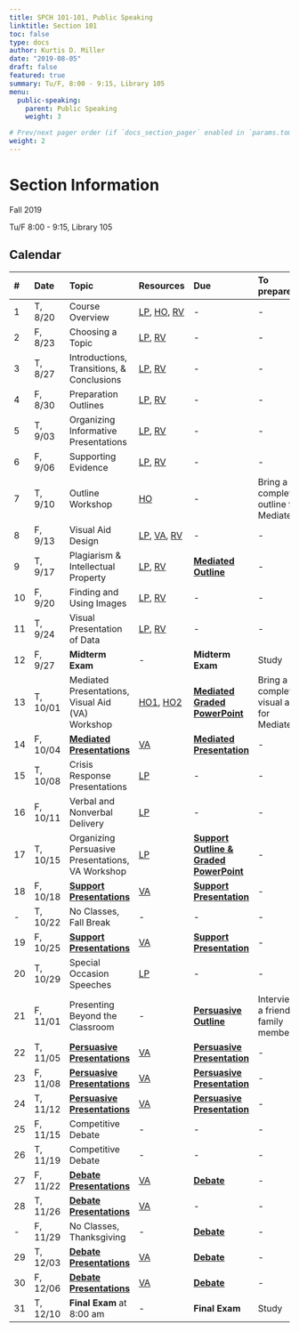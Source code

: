 ```yaml
---
title: SPCH 101-101, Public Speaking
linktitle: Section 101
toc: false
type: docs
author: Kurtis D. Miller
date: "2019-08-05"
draft: false
featured: true
summary: Tu/F, 8:00 - 9:15, Library 105
menu:
  public-speaking:
    parent: Public Speaking
    weight: 3

# Prev/next pager order (if `docs_section_pager` enabled in `params.toml`)
weight: 2
---
```


Section Information
===================

Fall 2019

Tu/F 8:00 - 9:15, Library 105

[ho-s]:   /course/public-speaking/SPCH-101-101-FA19-KM.pdf "Handout - Syllabus"

<!-- more -->

Calendar
--------

| #  | Date     | Topic                                            | Resources                                   | Due                                                | To prepare…                               |
|:--|:-----------|:--------------------------|:----------|:-----------------------|:---------------------------|
| 1  | T,  8/20 | Course Overview                                  | [LP][lp-co], [HO][ho-s], [RV][va-co-rev]    | -                                                  | -                                         |
| 2  | F,  8/23 | Choosing a Topic                                 | [LP][lp-ts], [RV][va-ts-rev]                | -                                                  | -                                         |
| 3  | T,  8/27 | Introductions, Transitions, & Conclusions        | [LP][lp-itc], [RV][va-itc-rev]              | -                                                  | -                                         |
| 4  | F,  8/30 | Preparation Outlines                             | [LP][lp-po], [RV][va-po-rev]                | -                                                  | -                                         |
| 5  | T,  9/03 | Organizing Informative Presentations             | [LP][lp-oip], [RV][va-oip-rev]              | -                                                  | -                                         |
| 6  | F,  9/06 | Supporting Evidence                              | [LP][lp-se], [RV][va-se-rev]                | -                                                  | -                                         |
| 7  | T,  9/10 | Outline Workshop                                 | [HO][ho-or]                                 | -                                                  | Bring a completed outline for Mediated    |
| 8  | F,  9/13 | Visual Aid Design                                | [LP][lp-vad], [VA][va-ex], [RV][va-vad-rev] | -                                                  | -                                         |
| 9  | T,  9/17 | Plagiarism & Intellectual Property               | [LP][lp-pip], [RV][va-pip-rev]              | **[Mediated Outline][Mediated]**                   | -                                         |
| 10 | F,  9/20 | Finding and Using Images                         | [LP][lp-fui], [RV][va-fui-rev]              | -                                                  | -                                         |
| 11 | T,  9/24 | Visual Presentation of Data                      | [LP][lp-vpd], [RV][va-vpd-rev]              | -                                                  | -                                         |
| 12 | F,  9/27 | **Midterm Exam**                                 | -                                           | **Midterm Exam**                                   | Study                                     |
| 13 | T, 10/01 | Mediated Presentations, Visual Aid (VA) Workshop | [HO1][ho-gpr], [HO2][ho-pr]                 | **[Mediated Graded PowerPoint][Mediated]**         | Bring a completed visual aid for Mediated |
| 14 | F, 10/04 | **[Mediated Presentations][Mediated]**           | [VA][va-pf]                                 | **[Mediated Presentation][Mediated]**              | -                                         |
| 15 | T, 10/08 | Crisis Response Presentations                    | [LP][lp-crp]                                | -                                                  | -                                         |
| 16 | F, 10/11 | Verbal and Nonverbal Delivery                    | [LP][lp-vnd]                                | -                                                  | -                                         |
| 17 | T, 10/15 | Organizing Persuasive Presentations, VA Workshop | [LP][lp-opp]                                | **[Support Outline & Graded PowerPoint][Support]** | -                                         |
| 18 | F, 10/18 | **[Support Presentations][Support]**             | [VA][va-pf]                                 | **[Support Presentation][Support]**                | -                                         |
| -  | T, 10/22 | No Classes, Fall Break                           | -                                           | -                                                  | -                                         |
| 19 | F, 10/25 | **[Support Presentations][Support]**             | [VA][va-pf]                                 | **[Support Presentation][Support]**                | -                                         |
| 20 | T, 10/29 | Special Occasion Speeches                        | [LP][lp-sop]                                | -                                                  | -                                         |
| 21 | F, 11/01 | Presenting Beyond the Classroom                  | -                                           | **[Persuasive Outline][Persuasive]**               | Interview a friend or family member       |
| 22 | T, 11/05 | **[Persuasive Presentations][Persuasive]**       | [VA][va-pf]                                 | **[Persuasive Presentation][Persuasive]**          | -                                         |
| 23 | F, 11/08 | **[Persuasive Presentations][Persuasive]**       | [VA][va-pf]                                 | **[Persuasive Presentation][Persuasive]**          | -                                         |
| 24 | T, 11/12 | **[Persuasive Presentations][Persuasive]**       | [VA][va-pf]                                 | **[Persuasive Presentation][Persuasive]**          | -                                         |
| 25 | F, 11/15 | Competitive Debate                               | -                                           | -                                                  | -                                         |
| 26 | T, 11/19 | Competitive Debate                               | -                                           | -                                                  | -                                         |
| 27 | F, 11/22 | **[Debate Presentations][Debate]**               | [VA][va-pf]                                 | **[Debate][]**                                     | -                                         |
| 28 | T, 11/26 | **[Debate Presentations][Debate]**               | [VA][va-pf]                                 | -                                                  | -                                         |
| -  | F, 11/29 | No Classes, Thanksgiving                         | -                                           | **[Debate][]**                                     | -                                         |
| 29 | T, 12/03 | **[Debate Presentations][Debate]**               | [VA][va-pf]                                 | **[Debate][]**                                     | -                                         |
| 30 | F, 12/06 | **[Debate Presentations][Debate]**               | [VA][va-pf]                                 | **[Debate][]**                                     | -                                         |
| 31 | T, 12/10 | **Final Exam** at 8:00 am                        | -                                           | **Final Exam**                                     | Study                                     |

<!-- Assignment Links -->
[Debate]:            /course/public-speaking/assignment/debate-assignment/      "Assignment description"
[Mediated]:          /course/public-speaking/assignment/mediated-assignment/    "Assignment description"
[Persuasive]:        /course/public-speaking/assignment/persuasive-assignment/  "Assignment description"
[Support]:           /course/public-speaking/assignment/support-assignment/     "Assignment description"

<!-- handout links -->
[ho-gpr]: /course/public-speaking/handout/graded-powerpoint-rubric.pdf "Handout - Graded PowerPoint Rubric"
[ho-or]:  /course/public-speaking/handout/outline-rubric.pdf           "Handout - Outline Grading Rubric"
[ho-pr]:  /course/public-speaking/handout/presentation-rubric.pdf      "Handout - Presentation Rubric"


<!-- lesson plan links -->
[lp-co]:       /course/public-speaking/lesson-plan/course-overview/                            "Lesson Plan"
[lp-opp]:      /course/public-speaking/lesson-plan/organizing-persuasive-presentations/        "Lesson Plan"
[lp-crp]:      /course/public-speaking/lesson-plan/crisis-response-presentations/              "Lesson Plan"
[lp-fui]:      /course/public-speaking/lesson-plan/finding-and-using-images/                   "Lesson Plan"
[lp-itc]:      /course/public-speaking/lesson-plan/introductions-transitions-and-conclusions/  "Lesson Plan"
[lp-lf]:       /course/public-speaking/lesson-plan/logical-fallacies/                          "Lesson Plan"
[lp-oip]:      /course/public-speaking/lesson-plan/organizing-informative-presentations/       "Lesson Plan"
[lp-piat]:     /course/public-speaking/lesson-plan/presenting-in-a-team/                       "Lesson Plan"
[lp-pip]:      /course/public-speaking/lesson-plan/plagiarism-and-intellectual-property/       "Lesson Plan"
[lp-po]:       /course/public-speaking/lesson-plan/preparation-outlines/                       "Lesson Plan"
[lp-pteaa]:    /course/public-speaking/lesson-plan/persuasive-targets-effects-and-appeals/     "Lesson Plan"
[lp-se]:       /course/public-speaking/lesson-plan/supporting-evidence/                        "Lesson Plan"
[lp-sop]:      /course/public-speaking/lesson-plan/special-occasion-presentations/             "Lesson Plan"
[lp-ts]:       /course/public-speaking/lesson-plan/topic-selection/                            "Lesson Plan"
[lp-vad]:      /course/public-speaking/lesson-plan/visual-aid-design/                          "Lesson Plan"
[lp-vnd]:      /course/public-speaking/lesson-plan/verbal-and-nonverbal-delivery/              "Lesson Plan"
[lp-vpd]:      /course/public-speaking/lesson-plan/visual-presentation-of-data/                "Lesson Plan"


<!-- visual aid links-->
[va-co-rev]:  /course/public-speaking/visual-aid/course-overview-rev/                           "Review Slides"
[va-ex]:      /course/public-speaking/visual-aid/example-visual-aid.pptx                        "Visual Aid - Example Visual Aid"
[va-fui-rev]: /course/public-speaking/visual-aid/finding-and-using-images-rev/                  "Review Slides"
[va-itc-rev]: /course/public-speaking/visual-aid/introductions-transitions-and-conclusions-rev/ "Review Slides"
[va-oip-rev]: /course/public-speaking/visual-aid/organizing-informative-presentations-rev/      "Review Slides"
[va-pf]:      /course/public-speaking/visual-aid/peer-feedback/                                 "Visual Aid - Peer Feedback"
[va-pip-rev]: /course/public-speaking/visual-aid/plagiarism-intellectual-property-rev/          "Review Slides"
[va-po-rev]:  /course/public-speaking/visual-aid/preparation-outlines-rev/                      "Review Slides"
[va-se-rev]:  /course/public-speaking/visual-aid/supporting-evidence-rev/                       "Review Slides"
[va-ts-rev]:  /course/public-speaking/visual-aid/topic-selection-rev/                           "Review Slides"
[va-vad-rev]: /course/public-speaking/visual-aid/visual-aid-design-rev/                         "Review Slides"
[va-vpd-rev]: /course/public-speaking/visual-aid/visual-presentation-of-data-rev/               "Review Slides"
